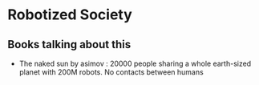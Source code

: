# Robotized Society

## Books talking about this

* The naked sun by asimov : 20000 people sharing a whole earth-sized planet with 200M robots. No contacts between humans
